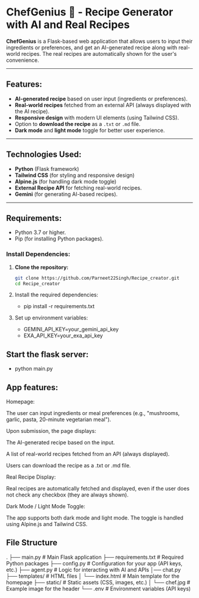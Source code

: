 # **ChefGenius 🍳 - Recipe Generator with AI and Real Recipes**

**ChefGenius** is a Flask-based web application that allows users to input their ingredients or preferences, and get an AI-generated recipe along with real-world recipes. The real recipes are automatically shown for the user's convenience.

---

## **Features:**
- **AI-generated recipe** based on user input (ingredients or preferences).
- **Real-world recipes** fetched from an external API (always displayed with the AI recipe).
- **Responsive design** with modern UI elements (using Tailwind CSS).
- Option to **download the recipe** as a `.txt` or `.md` file.
- **Dark mode** and **light mode** toggle for better user experience.

---

## **Technologies Used:**
- **Python** (Flask framework)
- **Tailwind CSS** (for styling and responsive design)
- **Alpine.js** (for handling dark mode toggle)
- **External Recipe API** for fetching real-world recipes.
- **Gemini** (for generating AI-based recipes).

---

## **Requirements:**

- Python 3.7 or higher.
- Pip (for installing Python packages).

### **Install Dependencies:**

1. **Clone the repository:**

   ```bash
   git clone https://github.com/Parneet22Singh/Recipe_creator.git
   cd Recipe_creator
2. Install the required dependencies:
    - pip install -r requirements.txt
   
3. Set up environment variables:
   - GEMINI_API_KEY=your_gemini_api_key
   - EXA_API_KEY=your_exa_api_key
     
## Start the flask server:
   - python main.py
     
## App features:
Homepage:

The user can input ingredients or meal preferences (e.g., "mushrooms, garlic, pasta, 20-minute vegetarian meal").

Upon submission, the page displays:

The AI-generated recipe based on the input.

A list of real-world recipes fetched from an API (always displayed).

Users can download the recipe as a .txt or .md file.

Real Recipe Display:

Real recipes are automatically fetched and displayed, even if the user does not check any checkbox (they are always shown).

Dark Mode / Light Mode Toggle:

The app supports both dark mode and light mode. The toggle is handled using Alpine.js and Tailwind CSS.

## File Structure
.
├── main.py              # Main Flask application
├── requirements.txt     # Required Python packages
├── config.py            # Configuration for your app (API keys, etc.)
├── agent.py             # Logic for interacting with AI and APIs
│── chat.py
├── templates/           # HTML files
│   └── index.html       # Main template for the homepage
├── static/              # Static assets (CSS, images, etc.)
│   └── chef.jpg         # Example image for the header
└── .env                 # Environment variables (API keys)


